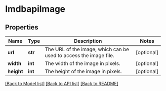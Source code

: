 # ImdbapiImage

## Properties
Name | Type | Description | Notes
------------ | ------------- | ------------- | -------------
**url** | **str** | The URL of the image, which can be used to access the image file. | [optional] 
**width** | **int** | The width of the image in pixels. | [optional] 
**height** | **int** | The height of the image in pixels. | [optional] 

[[Back to Model list]](../README.md#documentation-for-models) [[Back to API list]](../README.md#documentation-for-api-endpoints) [[Back to README]](../README.md)


